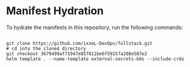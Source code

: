 
# Manifest Hydration

To hydrate the manifests in this repository, run the following commands:

```shell

git clone https://github.com/ixxeL-DevOps/fullstack.git
# cd into the cloned directory
git checkout 3679499af71947e857811be6f59157a288e587e2
helm template . --name-template external-secrets-k0s --include-crds
```